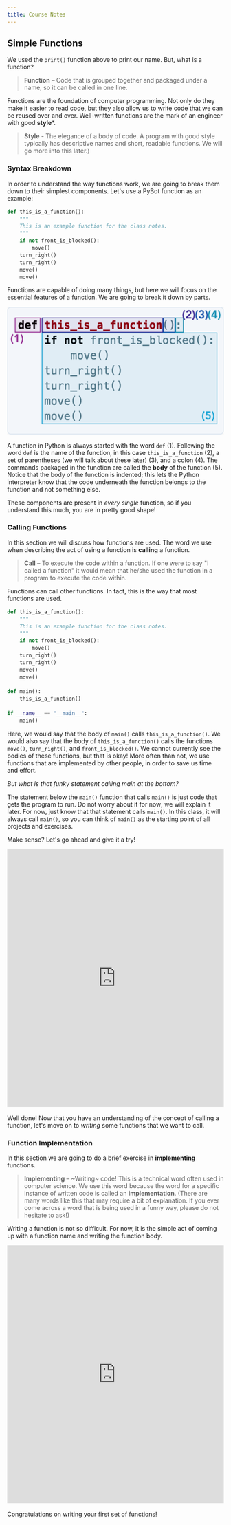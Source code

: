 ```yaml
---
title: Course Notes 
---
```


## Simple Functions
We used the `print()` function above to print our name. But, what is a function? 

> **Function** – Code that is grouped together and packaged under a name, so it can be called in one line.

Functions are the foundation of computer programming. Not only do they make it easier to read code, but they also allow us to write code that we can be reused over and over. Well-written functions are the mark of an engineer with good **style**\*.

> **Style** - The elegance of a body of code. A program with good style typically has descriptive names and short, readable functions. We will go more into this later.)

### Syntax Breakdown

In order to understand the way functions work, we are going to break them down to their simplest components. Let's use a PyBot function as an example:

```python
def this_is_a_function():
    """
    This is an example function for the class notes.
    """
    if not front_is_blocked():
        move()
    turn_right()
    turn_right()
    move()
    move()
```
Functions are capable of doing many things, but here we will focus on the essential features of a function. We are going to break it down by parts.

<img class="code_block" max-width="286px" src="figures/fig_simple_function_breakdown.png">

A function in Python is always started with the word `def` (1). Following the word `def` is the name of the function, in this case `this_is_a_function` (2), a set of parentheses (we will talk about these later) (3), and a colon (4). The commands packaged in the function are called the **body** of the function (5). Notice that the body of the function is indented; this lets the Python interpreter know that the code underneath the function belongs to the function and not something else.

These components are present in _every single_ function, so if you understand this much, you are in pretty good shape!

### Calling Functions

In this section we will discuss how functions are used. The word we use when describing the act of using a function is **calling** a function.

> **Call** – To execute the code within a function. If one were to say "I called a function" it would mean that he/she used the function in a program to execute the code within.

Functions can call other functions. In fact, this is the way that most functions are used.

```python
def this_is_a_function():
    """
    This is an example function for the class notes.
    """
    if not front_is_blocked():
        move()
    turn_right()
    turn_right()
    move()
    move()

def main():
    this_is_a_function()

if __name__ == "__main__":
    main()
``` 

Here, we would say that the body of `main()` calls `this_is_a_function()`. We would also say that the body of `this_is_a_function()` calls the functions `move()`, `turn_right()`, and `front_is_blocked()`. We cannot currently see the bodies of these functions, but that is okay! More often than not, we use functions that are implemented by other people, in order to save us time and effort.

_But what is that funky statement calling main at the bottom?_

The statement below the `main()` function that calls `main()` is
just code that gets the program to run. Do not worry about it for now;
we will explain it later. For now, just know that that statement calls `main()`. In this class, it will always call `main()`, so you can think of `main()` as the starting point of all projects and exercises. 

Make sense? Let's go ahead and give it a try!

<iframe frameborder="0" width="100%" height="600px" src="https://repl.it/student_embed/assignment/1313668/30154e5dcb411e31a97bf6cf0ffca189"></iframe>

Well done! Now that you have an understanding of the concept of calling a function, let's move on to _writing_ some functions that we want to call.

### Function Implementation

In this section we are going to do a brief exercise in **implementing** functions.

> **Implementing** – ~Writing~ code! This is a technical word often used in computer science. We use this word because the word for a specific instance of written code is called an **implementation**. (There are many words like this that may require a bit of explanation. If you ever come across a word that is being used in a funny way, please do not hesitate to ask!)

Writing a function is not so difficult. For now, it is the simple act of coming up with a function name and writing the function body.

<iframe frameborder="0" width="100%" height="600px" src="https://repl.it/student_embed/assignment/1313845/bc277a9c04019488a587d930112ee0d4"></iframe>

Congratulations on writing your first set of functions! 








